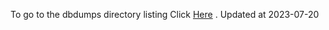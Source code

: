 To go to the dbdumps directory listing Click [Here](https://ipfs.io/ipfs/bafkreigkymgea5byzsnpmp2t2dkkbmtsbsmcv7xcbs66ejanjxnnitak6u) . Updated at 2023-07-20